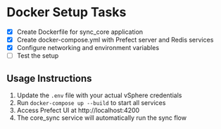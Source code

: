 # Docker Setup Tasks

- [x] Create Dockerfile for sync_core application
- [x] Create docker-compose.yml with Prefect server and Redis services
- [x] Configure networking and environment variables
- [ ] Test the setup

## Usage Instructions

1. Update the `.env` file with your actual vSphere credentials
2. Run `docker-compose up --build` to start all services
3. Access Prefect UI at http://localhost:4200
4. The core_sync service will automatically run the sync flow
